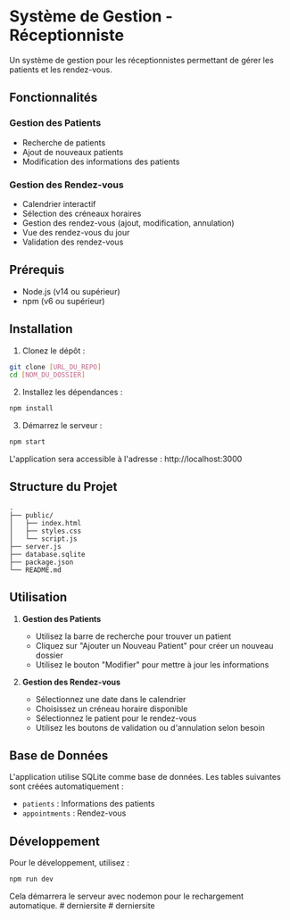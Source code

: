 # Système de Gestion - Réceptionniste

Un système de gestion pour les réceptionnistes permettant de gérer les patients et les rendez-vous.

## Fonctionnalités

### Gestion des Patients
- Recherche de patients
- Ajout de nouveaux patients
- Modification des informations des patients

### Gestion des Rendez-vous
- Calendrier interactif
- Sélection des créneaux horaires
- Gestion des rendez-vous (ajout, modification, annulation)
- Vue des rendez-vous du jour
- Validation des rendez-vous

## Prérequis

- Node.js (v14 ou supérieur)
- npm (v6 ou supérieur)

## Installation

1. Clonez le dépôt :
```bash
git clone [URL_DU_REPO]
cd [NOM_DU_DOSSIER]
```

2. Installez les dépendances :
```bash
npm install
```

3. Démarrez le serveur :
```bash
npm start
```

L'application sera accessible à l'adresse : http://localhost:3000

## Structure du Projet

```
.
├── public/
│   ├── index.html
│   ├── styles.css
│   └── script.js
├── server.js
├── database.sqlite
├── package.json
└── README.md
```

## Utilisation

1. **Gestion des Patients**
   - Utilisez la barre de recherche pour trouver un patient
   - Cliquez sur "Ajouter un Nouveau Patient" pour créer un nouveau dossier
   - Utilisez le bouton "Modifier" pour mettre à jour les informations

2. **Gestion des Rendez-vous**
   - Sélectionnez une date dans le calendrier
   - Choisissez un créneau horaire disponible
   - Sélectionnez le patient pour le rendez-vous
   - Utilisez les boutons de validation ou d'annulation selon besoin

## Base de Données

L'application utilise SQLite comme base de données. Les tables suivantes sont créées automatiquement :

- `patients` : Informations des patients
- `appointments` : Rendez-vous

## Développement

Pour le développement, utilisez :
```bash
npm run dev
```

Cela démarrera le serveur avec nodemon pour le rechargement automatique. #   d e r n i e r s i t e  
 #   d e r n i e r s i t e  
 